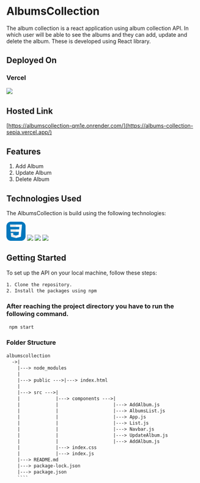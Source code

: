 # AlbumsCollection

The album collection is a react application using album collection API. 
In which user will be able to see the albums and they can add, update and delete the album.
These is developed using React library.

## Deployed On
### Vercel
<img src="https://github.com/AdityaLambat/skill-icons/blob/main/icons/Vercel-Dark.svg" width="50">

## Hosted Link
[https://albumscollection-qm1e.onrender.com/](https://albums-collection-sepia.vercel.app/)

## Features

1. Add Album
2. Update Album
3. Delete Album

## Technologies Used

The AlbumsCollection is build using the following technologies:

<p>
  <img src="https://github.com/tandpfun/skill-icons/raw/main/icons/CSS.svg" alt="CSS Icon" width="50">
  <img src="https://github.com/AdityaLambat/skill-icons/raw/main/icons/JavaScript.svg" width="50">
  <img src="https://github.com/AdityaLambat/skill-icons/blob/main/icons/React-Dark.svg" width="50">
  <img src="https://github.com/AdityaLambat/skill-icons/blob/main/icons/Bootstrap.svg" width="50">
</p>

## Getting Started

To set up the API on your local machine, follow these steps:
````
1. Clone the repository.
2. Install the packages using npm
````

### After reaching the project directory you have to run the following command.
````
 npm start
````

### Folder Structure

````
albumscollection
  ->|           
    |---> node_modules 
    |                  
    |---> public --->|---> index.html
    |
    |---> src --->|
    |             |---> components --->|
    |             |                    |---> AddAlbum.js
    |             |                    |---> AlbumsList.js
    |             |                    |---> App.js
    |             |                    |---> List.js
    |             |                    |---> Navbar.js
    |             |                    |---> UpdateAlbum.js
    |             |                    |---> AddAlbum.js 
    |             |---> index.css
    |             |---> index.js
    |---> README.md
    |---> package-lock.json
    |---> package.json
    ````

